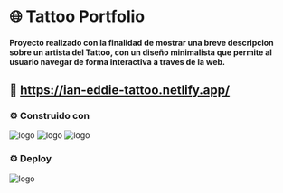 # 🌐​ Tattoo Portfolio
#### Proyecto realizado con la finalidad de mostrar una breve descripcion sobre un artista del Tattoo, con un diseño minimalista que permite al usuario navegar de forma interactiva a traves de la web.
## 🔗 https://ian-eddie-tattoo.netlify.app/
### ⚙️​ Construido con 
![logo](https://i.postimg.cc/MKwW7ktb/vite.png)  ![logo](https://i.postimg.cc/FHsN6jMY/react.png)  ![logo](https://i.postimg.cc/L4L9g4k8/tailwind.png)
### ⚙️ Deploy
![logo](https://i.postimg.cc/kXy7wjpr/netlify.png) 
